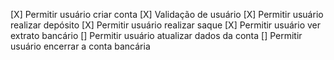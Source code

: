 [X] Permitir usuário criar conta
[X] Validação de usuário
[X] Permitir usuário realizar depósito
[X] Permitir usuário realizar saque
[X] Permitir usuário ver extrato bancário
[] Permitir usuário atualizar dados da conta
[] Permitir usuário encerrar a conta bancária